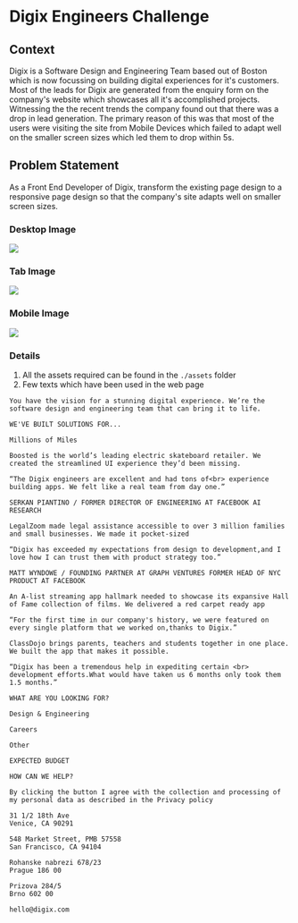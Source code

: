 # Digix Engineers Challenge 

## Context

Digix is a Software Design and Engineering Team based out of Boston which is now focussing on building digital experiences for it's customers. Most of the leads for Digix are generated from the enquiry form on the company's website which showcases all it's accomplished projects. Witnessing the the recent trends the company found out that there was a drop in lead generation. The primary reason of this was that most of the users were visiting the site from Mobile Devices which failed to adapt well on the smaller screen sizes which led them to drop within 5s.

## Problem Statement

As a Front End Developer of Digix, transform the existing page design to a responsive page design so that the company's site adapts well on smaller screen sizes.

### Desktop Image

![](./Digix-Desktop.png)
### Tab Image

![](./Digix-Tab.png)

### Mobile Image

![](./Digix-Mobile.png)


### Details
1. All the assets required can be found in the `./assets` folder
2. Few texts which have been used in the web page
```
You have the vision for a stunning digital experience. We’re the software design and engineering team that can bring it to life.

WE'VE BUILT SOLUTIONS FOR...

Millions of Miles 

Boosted is the world’s leading electric skateboard retailer. We created the streamlined UI experience they’d been missing.

“The Digix engineers are excellent and had tons of<br> experience building apps. We felt like a real team from day one.”

SERKAN PIANTINO / FORMER DIRECTOR OF ENGINEERING AT FACEBOOK AI RESEARCH

LegalZoom made legal assistance accessible to over 3 million families and small businesses. We made it pocket-sized

“Digix has exceeded my expectations from design to development,and I love how I can trust them with product strategy too.”

MATT WYNDOWE / FOUNDING PARTNER AT GRAPH VENTURES FORMER HEAD OF NYC PRODUCT AT FACEBOOK

An A-list streaming app hallmark needed to showcase its expansive Hall of Fame collection of films. We delivered a red carpet ready app

“For the first time in our company's history, we were featured on every single platform that we worked on,thanks to Digix.”

ClassDojo brings parents, teachers and students together in one place. We built the app that makes it possible.

“Digix has been a tremendous help in expediting certain <br> development efforts.What would have taken us 6 months only took them 1.5 months.”

WHAT ARE YOU LOOKING FOR?

Design & Engineering

Careers

Other

EXPECTED BUDGET

HOW CAN WE HELP?

By clicking the button I agree with the collection and processing of my personal data as described in the Privacy policy

31 1/2 18th Ave
Venice, CA 90291

548 Market Street, PMB 57558
San Francisco, CA 94104

Rohanske nabrezi 678/23
Prague 186 00

Prizova 284/5
Brno 602 00

hello@digix.com

```
